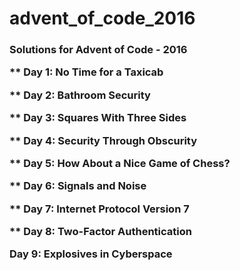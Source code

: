 # advent_of_code_2016
<h3>Solutions for Advent of Code - 2016

<p>** Day 1: No Time for a Taxicab
<p>** Day 2: Bathroom Security 
<p>** Day 3: Squares With Three Sides 
<p>** Day 4: Security Through Obscurity 
<p>** Day 5: How About a Nice Game of Chess?
<p>** Day 6: Signals and Noise 
<p>** Day 7: Internet Protocol Version 7
<p>** Day 8: Two-Factor Authentication
<p> Day 9: Explosives in Cyberspace

